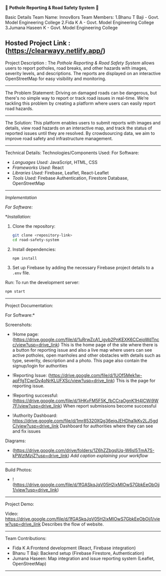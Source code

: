 🚦 **Pothole Reporting & Road Safety System** 🎯  

Basic Details
Team Name: Innov8ors
Team Members:
  1.Bhanu T Baji - Govt. Model Engineering College 
  2.Fida K A - Govt. Model Engineering College
3.Jumana Haseen K - Govt. Model Engineering College

Hosted Project Link : 
(https://clearwayy.netlify.app/)
---

Project Description :
The *Pothole Reporting & Road Safety System* allows users to report potholes, road breaks, and other hazards with images, severity levels, and descriptions. The reports are displayed on an interactive OpenStreetMap for easy visibility and monitoring.

---

The Problem Statement: 
Driving on damaged roads can be dangerous, but there's no simple way to report or track road issues in real-time. We’re tackling this problem by creating a platform where users can easily report road hazards.

---

The Solution:
This platform enables users to submit reports with images and details, view road hazards on an interactive map, and track the status of reported issues until they are resolved. By crowdsourcing data, we aim to improve road safety and infrastructure management.

---

Technical Details:
Technologies/Components Used: 
For Software:
- *Languages Used:* JavaScript, HTML, CSS  
- *Frameworks Used:* React  
- *Libraries Used:* Firebase, Leaflet, React-Leaflet  
- *Tools Used:* Firebase Authentication, Firestore Database, OpenStreetMap  

---

*Implementation*

*For Software:*

 **Installation:*
1. Clone the repository:  
   ```bash
   git clone <repository-link>
   cd road-safety-system
   ```

2. Install dependencies:  
   ```bash
   npm install
   ```

3. Set up Firebase by adding the necessary Firebase project details to a `.env` file.  

Run:
To run the development server:  
```bash
npm start
```

---

Project Documentation: 

For Software:*

Screenshots:

- !Home page: (https://drive.google.com/file/d/1uRrwZcA1_igvb2PnKEXK6CCejoWdTncc/view?usp=drive_link) 
  This is the home page of the site where there is a button for reporting issue and also a live map where users can see active potholes, open manholes and other obstacles with details such as type, severity, description and a photo. This page also contain the signup/login for authorities
  
- !Reporting Issue: (https://drive.google.com/file/d/1UOf5Mek1w-apFfgTCwrDv4oNrKLUFXSc/view?usp=drive_link)
  This is the page for reporting issue.

- !Reporting successful: (https://drive.google.com/file/d/1jHKvFM5F5K_fbCCraOgnK1H4lCWi9W7F/view?usp=drive_link) 
  When report submissions become successful

- !Authority Dashboard: https://drive.google.com/file/d/1mr85320XQg36ejqJEHDha1kKv2LJ5gdC/view?usp=drive_link
   Dashboard for authorities where they can see and fix issues

Diagrams:
- (https://drive.google.com/drive/folders/1Z6hZZbgsIUq-W6sl5TmA7S-kPWztMzjZ?usp=drive_link) 
  *Add caption explaining your workflow*

---

Build Photos:
- !(https://drive.google.com/file/d/1fGASkqJqV05H2jxMIOwS7GbkEeObOjj1/view?usp=drive_link)  


---

Project Demo:

Video:
https://drive.google.com/file/d/1fGASkqJqV05H2jxMIOwS7GbkEeObOjj1/view?usp=drive_link
Describes the flow of website.

---

Team Contributions:
- Fida K A:Frontend development (React, Firebase integration)  
- Bhanu T Baji: Backend setup (Firebase Firestore, Authentication)  
- Jumana Haseen: Map integration and issue reporting system (Leaflet, OpenStreetMap)

---
